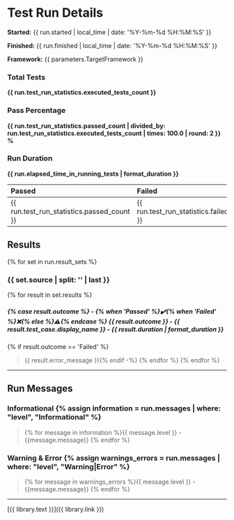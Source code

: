 ﻿# Test Run Details
**Started:** {{ run.started | local_time | date: '%Y-%m-%d %H:%M:%S' }}

**Finished:** {{ run.finished | local_time | date: '%Y-%m-%d %H:%M:%S' }}

**Framework:** {{ parameters.TargetFramework }}

### Total Tests
**{{ run.test_run_statistics.executed_tests_count }}**

### Pass Percentage
**{{ run.test_run_statistics.passed_count | divided_by: run.test_run_statistics.executed_tests_count | times: 100.0 | round: 2 }} %**

### Run Duration
**{{ run.elapsed_time_in_running_tests | format_duration }}**

| Passed | Failed | Skipped |
| :------ | :------ | :------ |
|{{ run.test_run_statistics.passed_count }}|{{ run.test_run_statistics.failed_count }}|{{ run.test_run_statistics.skipped_count }}|

## Results
{% for set in run.result_sets %}
### {{ set.source | split: '\' | last }}
{% for result in set.results %}
##### {% case result.outcome %} - {% when 'Passed' %}✔️{% when 'Failed' %}❌{% else %}⚠️{% endcase %} {{ result.outcome }} - {{ result.test_case.display_name }} - {{ result.duration | format_duration }}
{% if result.outcome == 'Failed' %} 
> {{ result.error_message }}{% endif -%}
{% endfor %}
{% endfor %}
----
## Run Messages
### Informational {% assign information =  run.messages | where: "level", "Informational" %}
> {% for message in information %}{{ message.level }} - {{message.message}}
{% endfor %}

### Warning & Error {% assign warnings_errors =  run.messages | where: "level", "Warning|Error" %}
> {% for message in warnings_errors %}{{ message.level }} - {{message.message}}
{% endfor %}

----
[{{ library.text }}]({{ library.link }})